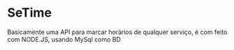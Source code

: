 # SeTime
Basicamente uma API para marcar horários de qualquer serviço, é com feito com NODE.JS, usando MySql como BD
